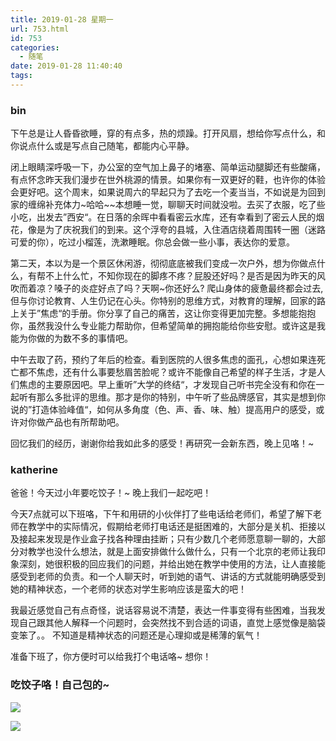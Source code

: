 ```yaml
---
title: 2019-01-28 星期一
url: 753.html
id: 753
categories:
  - 随笔
date: 2019-01-28 11:40:40
tags:
---
```


### bin

下午总是让人昏昏欲睡，穿的有点多，热的烦躁。打开风扇，想给你写点什么，和你说点什么或是写点自己随笔，都能内心平静。

闭上眼睛深呼吸一下，办公室的空气加上鼻子的堵塞、简单运动腿脚还有些酸痛，有点怀念昨天我们漫步在世外桃源的情景。如果你有一双更好的鞋，也许你的体验会更好吧。这个周末，如果说周六的早起只为了去吃一个麦当当，不如说是为回到家的缠绵补充体力~哈哈~~本想睡一觉，聊聊天时间就没啦。去买了衣服，吃了些小吃，出发去”西安“。在日落的余晖中看看密云水库，还有幸看到了密云人民的烟花，像是为了庆祝我们的到来。这个浮夸的县城，入住酒店绕着周围转一圈（迷路可爱的你），吃过小榴莲，洗漱睡眠。你总会做一些小事，表达你的爱意。

第二天，本以为是一个景区休闲游，彻彻底底被我们变成一次户外，想为你做点什么，有帮不上什么忙，不知你现在的脚疼不疼？屁股还好吗？是否是因为昨天的风吹而着凉？嗓子的炎症好点了吗？天啊~你还好么? 爬山身体的疲惫最终都会过去,但与你讨论教育、人生仍记在心头。你特别的思维方式，对教育的理解，回家的路上关于”焦虑“的手册。你分享了自己的痛苦，这让你变得更加完整。多想能抱抱你，虽然我没什么专业能力帮助你，但希望简单的拥抱能给你些安慰。或许这是我能为你做的为数不多的事情吧。

中午去取了药，预约了年后的检查。看到医院的人很多焦虑的面孔，心想如果连死亡都不焦虑，还有什么事要愁眉苦脸呢？或许不能像自己希望的样子生活，才是人们焦虑的主要原因吧。早上重听”大学的终结“，才发现自己听书完全没有和你在一起听有那么多批评的思维。那才是你的特别，中午听了些品牌感官，其实是想到你说的”打造体验峰值“，如何从多角度（色、声、香、味、触）提高用户的感受，或许对你做产品也有所帮助吧。

回忆我们的经历，谢谢你给我如此多的感受！再研究一会新东西，晚上见咯！~



### katherine

爸爸！今天过小年要吃饺子！~ 晚上我们一起吃吧！

今天7点就可以下班咯，下午和用研的小伙伴打了些电话给老师们，希望了解下老师在教学中的实际情况，假期给老师打电话还是挺困难的，大部分是关机、拒接以及接起来发现是作业盒子找各种理由挂断；只有少数几个老师愿意聊一聊的，大部分对教学也没什么想法，就是上面安排做什么做什么，只有一个北京的老师让我印象深刻，她很积极的回应我们的问题，并给出她在教学中使用的方法，让人直接能感受到老师的负责。和一个人聊天时，听到她的语气、讲话的方式就能明确感受到她的精神状态，一个老师的状态对学生影响应该是蛮大的吧！

我最近感觉自己有点奇怪，说话容易说不清楚，表达一件事变得有些困难，当我发现自己跟其他人解释一个问题时，会突然找不到合适的词语，直觉上感觉像是脑袋变笨了。。 不知道是精神状态的问题还是心理抑或是稀薄的氧气！

准备下班了，你方便时可以给我打个电话咯~ 想你！


### 吃饺子咯！自己包的~
![](/images/IMG_20190128_215158.jpg)

![](/images/IMG_20190128_215213.jpg)

